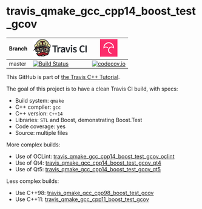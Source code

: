 # travis_qmake_gcc_cpp14_boost_test_gcov

Branch|[![Travis CI logo](pics/TravisCI.png)](https://travis-ci.com)                                                                                                                                    |[![Codecov logo](pics/Codecov.png)](https://www.codecov.io)
------|-------------------------------------------------------------------------------------------------------------------------------------------------------------------------------------------------|------------------------------------------------------------------------------------------------------------------------------------------------------------------------------------------------------------------------------
master|[![Build Status](https://travis-ci.com/richelbilderbeek/travis_qmake_gcc_cpp14_boost_test_gcov.svg?branch=master)](https://travis-ci.com/richelbilderbeek/travis_qmake_gcc_cpp14_boost_test_gcov)|[![codecov.io](https://codecov.io/github/richelbilderbeek/travis_qmake_gcc_cpp14_boost_test_gcov/coverage.svg?branch=master)](https://codecov.io/github/richelbilderbeek/travis_qmake_gcc_cpp14_boost_test_gcov/branch/master)

This GitHub is part of [the Travis C++ Tutorial](https://github.com/richelbilderbeek/travis_cpp_tutorial).

The goal of this project is to have a clean Travis CI build, with specs:
 * Build system: `qmake`
 * C++ compiler: `gcc`
 * C++ version: `C++14`
 * Libraries: `STL` and Boost, demonstrating Boost.Test
 * Code coverage: yes
 * Source: multiple files

More complex builds:
 * Use of OCLint: [travis_qmake_gcc_cpp14_boost_test_gcov_oclint](https://www.github.com/richelbilderbeek/travis_qmake_gcc_cpp14_boost_test_gcov_oclint)
 * Use of Qt4: [travis_qmake_gcc_cpp14_boost_test_gcov_qt4](https://www.github.com/richelbilderbeek/travis_qmake_gcc_cpp14_boost_test_gcov_qt4)
 * Use of Qt5: [travis_qmake_gcc_cpp14_boost_test_gcov_qt5](https://www.github.com/richelbilderbeek/travis_qmake_gcc_cpp14_boost_test_gcov_qt5)

Less complex builds:
 * Use C++98: [travis_qmake_gcc_cpp98_boost_test_gcov](https://www.github.com/richelbilderbeek/travis_qmake_gcc_cpp98_boost_test_gcov)
 * Use C++11: [travis_qmake_gcc_cpp11_boost_test_gcov](https://www.github.com/richelbilderbeek/travis_qmake_gcc_cpp11_boost_test_gcov)


